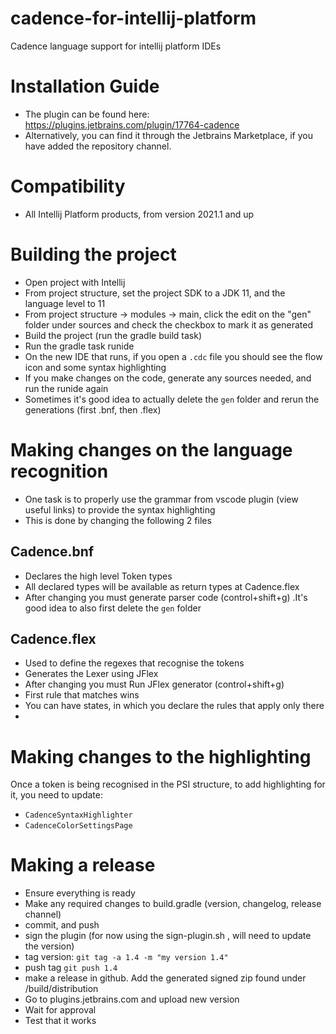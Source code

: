 # cadence-for-intellij-platform
Cadence language support for intellij platform IDEs

# Installation Guide
- The plugin can be found here: https://plugins.jetbrains.com/plugin/17764-cadence
- Alternatively, you can find it through the Jetbrains Marketplace, if you have added the <alpha> repository channel.

# Compatibility
- All Intellij Platform products, from version 2021.1 and up

# Building the project
- Open project with Intellij
- From project structure, set the project SDK to a JDK 11, and the language level to 11
- From project structure -> modules -> main, click the edit on the "gen" folder under sources and check the checkbox to mark it as generated
- Build the project (run the gradle build task)
- Run the gradle task runide
- On the new IDE that runs, if you open a `.cdc` file you should see the flow icon and some syntax highlighting
- If you make changes on the code, generate any sources needed, and run the runide again
- Sometimes it's good idea to actually delete the `gen` folder and rerun the generations (first .bnf, then .flex)

# Making changes on the language recognition
- One task is to properly use the grammar from vscode plugin (view useful links) to provide the syntax highlighting
- This is done by changing the following 2 files

## Cadence.bnf
- Declares the high level Token types
- All declared types will be available as return types at Cadence.flex
- After changing you must generate parser code (control+shift+g) .It's good idea to also first delete the `gen` folder


## Cadence.flex
- Used to define the regexes that recognise the tokens
- Generates the Lexer using JFlex
- After changing you must Run JFlex generator (control+shift+g)
- First rule that matches wins
- You can have states, in which you declare the rules that apply only there
- 

# Making changes to the highlighting
Once a token is being recognised in the PSI structure, to add highlighting for it, you need to update:
- `CadenceSyntaxHighlighter`
- `CadenceColorSettingsPage`

# Making a release
- Ensure everything is ready
- Make any required changes to build.gradle (version, changelog, release channel)
- commit, and push
- sign the plugin (for now using the sign-plugin.sh , will need to update the version) 
- tag version: ```git tag -a 1.4 -m "my version 1.4"```
- push tag  ```git push 1.4```
- make a release in github. Add the generated signed zip found under /build/distribution
- Go to plugins.jetbrains.com  and upload new version
- Wait for approval
- Test that it works

